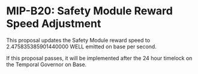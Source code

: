 # MIP-B20: Safety Module Reward Speed Adjustment

This proposal updates the Safety Module reward speed to 2.475835385901440000
WELL emitted on base per second.

If this proposal passes, it will be implemented after the 24 hour timelock on
the Temporal Governor on Base.
